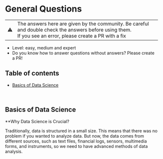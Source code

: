 
# General Questions

<table>
   <tr>
      <td>⚠️</td>
      <td>
         The answers here are given by the community. Be careful and double check the answers before using them. <br>
         If you see an error, please create a PR with a fix
      </td>
   </tr>
</table>

* Level: easy, medium and expert
* Do you know how to answer questions without answers? Please create a PR!


## Table of contents
* [Basics of Data Science](#basics-of-data-science)

<br/>

## Basics of Data Science

**Why Data Science is Crucial? 

Traditionally, data is structured in a small size. This means that there was no problem if you wanted to analyze data. But now, the data comes from different sources, such as text files, financial logs, sensors, multimedia forms, and instruments, so we need to have advanced methods of data analysis.


